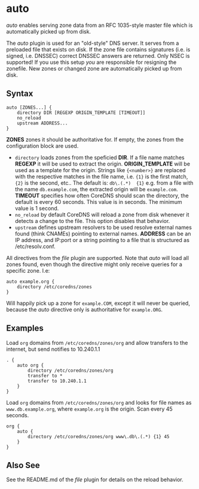 # auto

*auto* enables serving zone data from an RFC 1035-style master file which is automatically picked
up from disk.

The *auto* plugin is used for an "old-style" DNS server. It serves from a preloaded file that exists
on disk. If the zone file contains signatures (i.e. is signed, i.e. DNSSEC) correct DNSSEC answers
are returned. Only NSEC is supported! If you use this setup *you* are responsible for resigning the
zonefile. New zones or changed zone are automatically picked up from disk.

## Syntax

~~~
auto [ZONES...] {
    directory DIR [REGEXP ORIGIN_TEMPLATE [TIMEOUT]]
    no_reload
    upstream ADDRESS...
}
~~~

**ZONES** zones it should be authoritative for. If empty, the zones from the configuration block
are used.

* `directory` loads zones from the speficied **DIR**. If a file name matches **REGEXP** it will be
  used to extract the origin. **ORIGIN_TEMPLATE** will be used as a template for the origin. Strings
  like `{<number>}` are replaced with the respective matches in the file name, i.e. `{1}` is the
  first match, `{2}` is the second, etc.. The default is: `db\.(.*)  {1}` e.g. from a file with the
  name `db.example.com`, the extracted origin will be `example.com`. **TIMEOUT** specifies how often
  CoreDNS should scan the directory, the default is every 60 seconds. This value is in seconds.
  The minimum value is 1 second.
* `no_reload` by default CoreDNS will reload a zone from disk whenever it detects a change to the
  file. This option disables that behavior.
* `upstream` defines upstream resolvers to be used resolve external names found (think CNAMEs)
  pointing to external names. **ADDRESS** can be an IP address, and IP:port or a string pointing to
  a file that is structured as /etc/resolv.conf.

All directives from the *file* plugin are supported. Note that *auto* will load all zones found,
even though the directive might only receive queries for a specific zone. I.e:

~~~
auto example.org {
    directory /etc/coredns/zones
}
~~~
Will happily pick up a zone for `example.COM`, except it will never be queried, because the *auto*
directive only is authoritative for `example.ORG`.

## Examples

Load `org` domains from `/etc/coredns/zones/org` and allow transfers to the internet, but send
notifies to 10.240.1.1

~~~ corefile
. {
    auto org {
        directory /etc/coredns/zones/org
        transfer to *
        transfer to 10.240.1.1
    }
}
~~~

Load `org` domains from `/etc/coredns/zones/org` and looks for file names as `www.db.example.org`,
where `example.org` is the origin. Scan every 45 seconds.

~~~ corefile
org {
    auto {
        directory /etc/coredns/zones/org www\.db\.(.*) {1} 45
    }
}
~~~

## Also See

See the README.md of the *file* plugin for details on the reload behavior.
